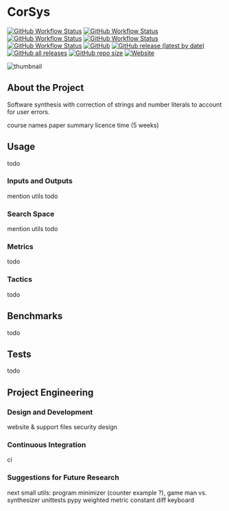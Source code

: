 # CorSys

[![GitHub Workflow Status](https://img.shields.io/github/workflow/status/orel-adivi/CorSys/Sanity%20Check%20-%20Build)](https://github.com/orel-adivi/CorSys/actions/workflows/build.yml)
[![GitHub Workflow Status](https://img.shields.io/github/workflow/status/orel-adivi/CorSys/Run%20all%20Unittests%20-%20Testing?label=tests)](https://github.com/orel-adivi/CorSys/actions/workflows/unittests.yml)
[![GitHub Workflow Status](https://img.shields.io/github/workflow/status/orel-adivi/CorSys/Run%20all%20Benchmarks%20-%20Testing?label=benchmarks)](https://github.com/orel-adivi/CorSys/actions/workflows/benchmarks.yml)
[![GitHub Workflow Status](https://img.shields.io/github/workflow/status/orel-adivi/CorSys/Check%20Style%20(Flake8%20&%20Pylint)%20-%20Style?label=style)](https://github.com/orel-adivi/CorSys/actions/workflows/style.yml)
[![GitHub Workflow Status](https://img.shields.io/github/workflow/status/orel-adivi/CorSys/Vulnerabilities%20Check%20(CodeQL)%20-%20Security?label=security)](https://github.com/orel-adivi/CorSys/actions/workflows/vulnerabilities.yml)
[![GitHub](https://img.shields.io/github/license/orel-adivi/CorSYs)](https://github.com/orel-adivi/CorSys/blob/main/LICENSE)
[![GitHub release (latest by date)](https://img.shields.io/github/v/release/orel-adivi/CorSys)](https://github.com/orel-adivi/CorSys/releases)
[![GitHub all releases](https://img.shields.io/github/downloads/orel-adivi/CorSys/total)](https://github.com/orel-adivi/CorSys/releases)
[![GitHub repo size](https://img.shields.io/github/repo-size/orel-adivi/CorSys)](https://github.com/orel-adivi/CorSys)
[![Website](https://img.shields.io/website?url=https%3A%2F%2Forel-adivi.github.io%2FCorSys%2F)](https://orel-adivi.github.io/CorSys/)

![thumbnail](/docs/thumbnail.png)

## About the Project

Software synthesis with correction of strings and number literals to account for user errors.

course
names
paper
summary
licence
time (5 weeks)

## Usage

todo

### Inputs and Outputs

mention utils
todo

### Search Space

mention utils
todo

### Metrics

todo

### Tactics

todo

## Benchmarks

todo

## Tests

todo

## Project Engineering

### Design and Development

website & support files
security
design

### Continuous Integration
ci

### Suggestions for Future Research

next
small utils: program minimizer (counter example ?), game man vs. synthesizer
unittests
pypy
weighted metric
constant diff keyboard
